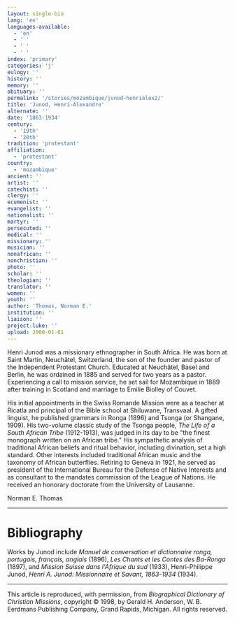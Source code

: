 ```yaml
---
layout: single-bio
lang: 'en'
languages-available:
  - 'en'
  - ' '
  - ' '
  - ' '
index: 'primary'
categories: 'j'
eulogy: ''
history: ''
memory: ''
obituary: ''
permalink: '/stories/mozambique/junod-henrialex2/'
title: 'Junod, Henri-Alexandre'
alternate: ''
date: '1863-1934'
century:
  - '19th'
  - '20th'
tradition: 'protestant'
affiliation:
  - 'protestant'
country:
  - 'mozambique'
ancient: ''
artist: ''
catechist: ''
clergy: ''
ecumenist: ''
evangelist: ''
nationalist: ''
martyr: ''
persecuted: ''
medical: ''
missionary: ''
musician: ''
nonafrican: ''
nonchristian: ''
photo: ''
scholar: ''
theologian: ''
translator: ''
women: ''
youth: ''
author: 'Thomas, Norman E.'
institution: ''
liaison: ''
project-luke: ''
upload: 2000-01-01
---
```



Henri Junod was a missionary ethnographer in South Africa. He was born at Saint Martin, Neuchâtel, Switzerland, the son of the founder and pastor of the Independent Protestant Church. Educated at Neuchâtel, Basel and Berlin, he was ordained in 1885 and served for two years as a pastor. Experiencing a call to mission service, he set sail for Mozambique in 1889 after training in Scotland and marriage to Emilie Biolley of Couvet.

His initial appointments in the Swiss Romande Mission were as a teacher at Ricatla and principal of the Bible school at Shiluwane, Transvaal. A gifted linguist, he published grammars in Ronga (1896) and Tsonga (or Shangane, 1909). His two-volume classic study of the Tsonga people, *The Life of a South African Tribe* (1912-1913), was judged in its day to be "the finest monograph written on an African tribe." His sympathetic analysis of traditional African beliefs and ritual behavior, including divination, set a high standard. Other interests included traditional African music and the taxonomy of African butterflies. Retiring to Geneva in 1921, he served as president of the International Bureau for the Defense of Native Interests and as consultant to the mandates commission of the League of Nations. He received an honorary doctorate from the University of Lausanne.

Norman E. Thomas

---

# Bibliography

Works by Junod include *Manuel de conversation et dictionnaire ronga, portugais, français, anglais* (1896), *Les Chants et les Contes des Ba-Ronga* (1897), and *Mission Suisse dans l'Afrique du sud* (1933), Henri-Philippe Junod, *Henri A. Junod: Missionnaire et Savant, 1863-1934* (1934).

---

This article is reproduced, with permission, from *Biographical Dictionary of Christian Missions*, copyright © 1998, by Gerald H. Anderson, W. B. Eerdmans Publishing Company, Grand Rapids, Michigan. All rights reserved.